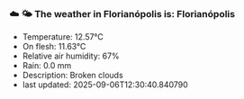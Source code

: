 ### ☁️ 🌤️  The weather in Florianópolis is: Florianópolis

- Temperature: 12.57°C
- On flesh: 11.63°C
- Relative air humidity: 67%
- Rain: 0.0 mm
- Description: Broken clouds
- last updated: 2025-09-06T12:30:40.840790
